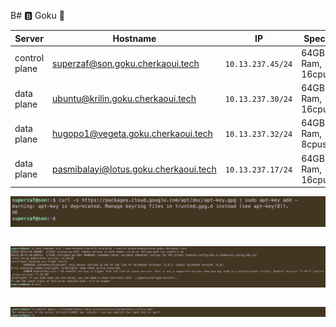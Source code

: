 B# :b: Goku :kimono:

| Server           | Hostname                             |  IP               | Specs                 |
|------------------|--------------------------------------|-------------------|-----------------------|
| control plane    |superzaf@son.goku.cherkaoui.tech        | `10.13.237.45/24` | 64GB Ram,      16cpus |
| data plane       |ubuntu@krilin.goku.cherkaoui.tech     | `10.13.237.30/24` | 64GB Ram,      16cpus |
| data plane       |hugopo1@vegeta.goku.cherkaoui.tech     | `10.13.237.32/24` | 64GB Ram,       8cpus |
| data plane       |pasmibalayi@lotus.goku.cherkaoui.tech      | `10.13.237.17/24` | 64GB Ram,      16cpus |


<img src=images/apt-key.png width='' height='' > </img>
```
```
<img src=images/ERROR-KubeletVersion.png width='' height='' > </img>
```
```
<img src=images/connection-to-the-server-was-refused.png width='' 
height='' > </img>
```
```
